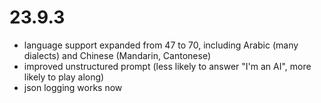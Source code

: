 # 23.9.3
- language support expanded from 47 to 70, including Arabic (many dialects) and Chinese (Mandarin, Cantonese)
- improved unstructured prompt (less likely to answer "I'm an AI", more likely to play along)
- json logging works now
